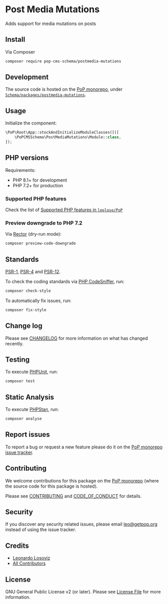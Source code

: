 # Post Media Mutations

<!--
[![Build Status][ico-travis]][link-travis]
[![Quality Score][ico-code-quality]][link-code-quality]
[![Software License][ico-license]](LICENSE.md)
[![Latest Version on Packagist][ico-version]][link-packagist]
[![Coverage Status][ico-scrutinizer]][link-scrutinizer]
[![Total Downloads][ico-downloads]][link-downloads]
-->

Adds support for media mutations on posts

## Install

Via Composer

``` bash
composer require pop-cms-schema/postmedia-mutations
```

## Development

The source code is hosted on the [PoP monorepo](https://github.com/leoloso/PoP), under [`Schema/packages/postmedia-mutations`](https://github.com/leoloso/PoP/tree/master/layers/Schema/packages/postmedia-mutations).

## Usage

Initialize the component:

``` php
\PoP\Root\App::stockAndInitializeModuleClasses([([
    \PoPCMSSchema\PostMediaMutations\Module::class,
]);
```

## PHP versions

Requirements:

- PHP 8.1+ for development
- PHP 7.2+ for production

### Supported PHP features

Check the list of [Supported PHP features in `leoloso/PoP`](https://github.com/leoloso/PoP/blob/master/docs/supported-php-features.md)

### Preview downgrade to PHP 7.2

Via [Rector](https://github.com/rectorphp/rector) (dry-run mode):

```bash
composer preview-code-downgrade
```

## Standards

[PSR-1](https://www.php-fig.org/psr/psr-1), [PSR-4](https://www.php-fig.org/psr/psr-4) and [PSR-12](https://www.php-fig.org/psr/psr-12).

To check the coding standards via [PHP CodeSniffer](https://github.com/squizlabs/PHP_CodeSniffer), run:

``` bash
composer check-style
```

To automatically fix issues, run:

``` bash
composer fix-style
```

## Change log

Please see [CHANGELOG](CHANGELOG.md) for more information on what has changed recently.

## Testing

To execute [PHPUnit](https://phpunit.de/), run:

``` bash
composer test
```

## Static Analysis

To execute [PHPStan](https://github.com/phpstan/phpstan), run:

``` bash
composer analyse
```

## Report issues

To report a bug or request a new feature please do it on the [PoP monorepo issue tracker](https://github.com/leoloso/PoP/issues).

## Contributing

We welcome contributions for this package on the [PoP monorepo](https://github.com/leoloso/PoP) (where the source code for this package is hosted).

Please see [CONTRIBUTING](CONTRIBUTING.md) and [CODE_OF_CONDUCT](CODE_OF_CONDUCT.md) for details.

## Security

If you discover any security related issues, please email leo@getpop.org instead of using the issue tracker.

## Credits

- [Leonardo Losoviz][link-author]
- [All Contributors][link-contributors]

## License

GNU General Public License v2 (or later). Please see [License File](LICENSE.md) for more information.

[ico-version]: https://img.shields.io/packagist/v/pop-cms-schema/postmedia-mutations.svg?style=flat-square
[ico-license]: https://img.shields.io/badge/license-GPLv2-brightgreen.svg?style=flat-square
[ico-travis]: https://img.shields.io/travis/pop-cms-schema/postmedia-mutations/master.svg?style=flat-square
[ico-scrutinizer]: https://img.shields.io/scrutinizer/coverage/g/pop-cms-schema/postmedia-mutations.svg?style=flat-square
[ico-code-quality]: https://img.shields.io/scrutinizer/g/pop-cms-schema/postmedia-mutations.svg?style=flat-square
[ico-downloads]: https://img.shields.io/packagist/dt/pop-cms-schema/postmedia-mutations.svg?style=flat-square

[link-packagist]: https://packagist.org/packages/pop-cms-schema/postmedia-mutations
[link-travis]: https://travis-ci.org/pop-cms-schema/postmedia-mutations
[link-scrutinizer]: https://scrutinizer-ci.com/g/pop-cms-schema/postmedia-mutations/code-structure
[link-code-quality]: https://scrutinizer-ci.com/g/pop-cms-schema/postmedia-mutations
[link-downloads]: https://packagist.org/packages/pop-cms-schema/postmedia-mutations
[link-author]: https://github.com/leoloso
[link-contributors]: ../../../../../../contributors
